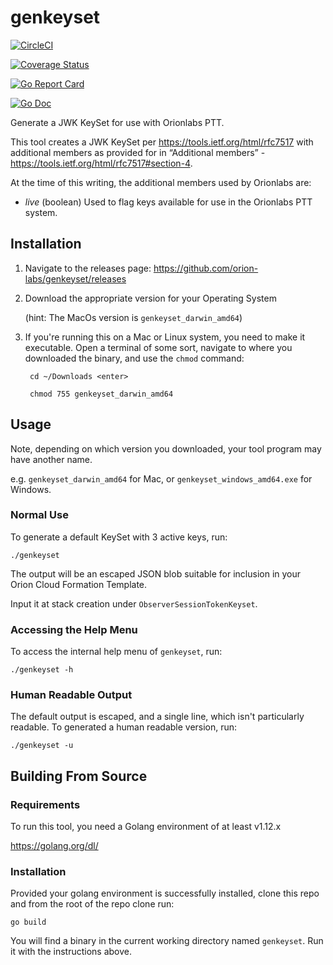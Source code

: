 # genkeyset

[![CircleCI](https://circleci.com/gh/orion-labs/genkeyset.svg?style=svg)](https://circleci.com/gh/orion-labs/genkeyset)

[![Coverage Status](https://codecov.io/gh/orion-labs/genkeyset/branch/master/graph/badge.svg)](https://codecov.io/gh/orion-labs/genkeyset)

[![Go Report Card](https://goreportcard.com/badge/github.com/orion-labs/genkeyset)](https://goreportcard.com/report/github.com/orion-labs/genkeyset)

[![Go Doc](https://img.shields.io/badge/godoc-reference-blue.svg?style=flat-square)](http://godoc.org/github.com/orion-labs/genkeyset/pkg/genkeyset)

Generate a JWK KeySet for use with Orionlabs PTT.

This tool creates a JWK KeySet per https://tools.ietf.org/html/rfc7517 with additional members as provided for in “Additional members” - https://tools.ietf.org/html/rfc7517#section-4.  

At the time of this writing, the additional members used by Orionlabs are:

* *live* (boolean)  Used to flag keys available for use in the Orionlabs PTT system.

## Installation

1. Navigate to the releases page: https://github.com/orion-labs/genkeyset/releases

2. Download the appropriate version for your Operating System 

    (hint: The MacOs version is `genkeyset_darwin_amd64`)

3. If you're running this on a Mac or Linux system, you need to make it executable.  Open a terminal of some sort, navigate to where you downloaded the binary, and use the `chmod` command:

        cd ~/Downloads <enter>
        
        chmod 755 genkeyset_darwin_amd64
        
        
## Usage

Note, depending on which version you downloaded, your tool program may have another name.

e.g. `genkeyset_darwin_amd64` for Mac, or `genkeyset_windows_amd64.exe` for Windows.

### Normal Use
To generate a default KeySet with 3 active keys, run:

    ./genkeyset
  
The output will be an escaped JSON blob suitable for inclusion in your Orion Cloud Formation Template.  

Input it at stack creation under `ObserverSessionTokenKeyset`.

### Accessing the Help Menu

To access the internal help menu of `genkeyset`, run:

    ./genkeyset -h
    
### Human Readable Output

The default output is escaped, and a single line, which isn't particularly readable.  To generated a human readable version, run:

    ./genkeyset -u

## Building From Source

### Requirements

To run this tool, you need a Golang environment of at least v1.12.x

https://golang.org/dl/

### Installation

Provided your golang environment is successfully installed, clone this repo and from the root of the repo clone run:

    go build
    
You will find a binary in the current working directory named `genkeyset`.  Run it with the instructions above.

